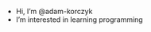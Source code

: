 - Hi, I’m @adam-korczyk
- I’m interested in learning programming

<!---
adam-korczyk/adam-korczyk is a ✨ special ✨ repository because its `README.md` (this file) appears on your GitHub profile.
You can click the Preview link to take a look at your changes.
--->

